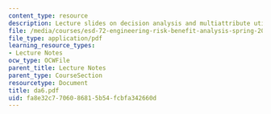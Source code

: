 ```yaml
---
content_type: resource
description: Lecture slides on decision analysis and multiattribute utility theory.
file: /media/courses/esd-72-engineering-risk-benefit-analysis-spring-2007/fa8e32c7706086815b54fcbfa342660d_da6.pdf
file_type: application/pdf
learning_resource_types:
- Lecture Notes
ocw_type: OCWFile
parent_title: Lecture Notes
parent_type: CourseSection
resourcetype: Document
title: da6.pdf
uid: fa8e32c7-7060-8681-5b54-fcbfa342660d
---
```

